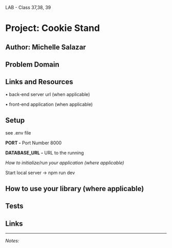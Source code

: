 LAB - Class 37,38, 39
# Project: Cookie Stand
**Author:** Michelle Salazar
----
## Problem Domain

## Links and Resources

• back-end server url (when applicable)<br>

• front-end application (when applicable)

## Setup
see .env file

**PORT -** Port Number
8000

**DATABASE_URL -** URL to the running 


*How to initialize/run your application (where applicable)*

Start local server -> npm run dev

## How to use your library (where applicable)

## Tests

## Links
---
*Notes:*
